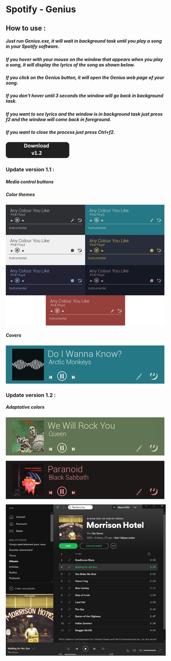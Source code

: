 # Spotify - Genius

## How to use :
##### Just run Genius.exe, it will wait in background task until you play a song in your Spotify software. 
##### If you hover with your mouse on the window that appears when you play a song, it will display the lyrics of the song as shown below.
##### If you click on the Genius button, it will open the Genius web page of your song.
##### If you don't hover until 3 seconds the window will go back in background task.
##### If you want to see lyrics and the window is in background task just press f2 and the window will come back in foreground.
##### If you want to close the process just press Ctrl+f2.

[![Download](readme/dl.png?raw=true "Download")](https://github.com/AMasquelier/Spotify-Genius-GUI/raw/master/Spotify-Genius-v1.2.zip)



### Update version 1.1 :
##### Media control buttons
##### Color themes
![alt text][Colors]

[Colors]: readme/anycoloryoulike1.png "Colors"
##### Covers
![alt text][Cover]

[Cover]: readme/cover_rm.png "Cover"


### Update version 1.2 :
##### Adaptative colors
![alt text][Adaptative]

[Adaptative]: readme/Adaptative.png "Adaptative"

![alt text][Adaptative2]

[Adaptative2]: readme/Adaptative2.png "Adaptative2"

![alt text][Demo]

[Demo]: Gif36.gif "Demo"

